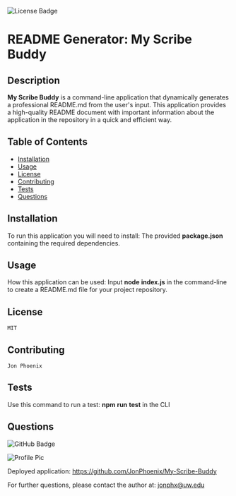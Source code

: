 ![License Badge](https://img.shields.io/badge/License-MIT-0298c3)
  # README Generator: My Scribe Buddy

  ## Description
  **My Scribe Buddy** is a command-line application that dynamically generates a professional README.md from the user's input. This application provides a high-quality README document with important information about the application in the repository in a quick and efficient way.
  
  ## Table of Contents
  - [Installation](#installation)
  - [Usage](#usage)
  - [License](#license)
  - [Contributing](#contributing)
  - [Tests](#tests)
  - [Questions](#questions)

  ## Installation
  To run this application you will need to install: The provided **package.json** containing the required dependencies.

  ## Usage
  How this application can be used: Input **node** **index.js** in the command-line to create a README.md file for your project repository.

  ## License
    MIT

  ## Contributing
    Jon Phoenix

  ## Tests
  Use this command to run a test: **npm** **run** **test** in the CLI

  ## Questions
  
 ![GitHub Badge](https://img.shields.io/badge/Github-JonPhoenix-0298c3)
  
 ![Profile Pic](https://github.com/JonPhoenix.png?size=120)
  
 Deployed application: https://github.com/JonPhoenix/My-Scribe-Buddy
  
 For further questions, please contact the author at: jonphx@uw.edu
  
